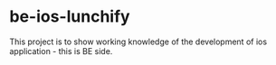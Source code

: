 # be-ios-lunchify
This project is to show working knowledge of the development of ios application - this is BE side.
